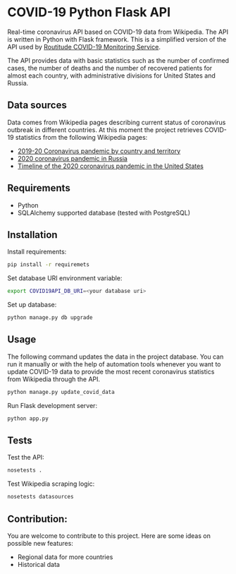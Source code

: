 # COVID-19 Python Flask API
Real-time coronavirus API based on COVID-19 data from Wikipedia.
The API is written in Python with Flask framework. This is a simplified
version of the API used by [Routitude COVID-19 Monitoring Service](https://www.routitude.com/).

The API provides data with basic statistics such as the number of 
confirmed cases, the number of deaths and the number of recovered patients
for almost each country, with administrative divisions for
United States and Russia.

## Data sources

Data comes from Wikipedia pages describing current status of coronavirus
outbreak in different countries. At this moment the project retrieves 
COVID-19 statistics from the following Wikipedia pages:
- [2019-20 Coronavirus pandemic by country and territory](https://en.wikipedia.org/wiki/2019%E2%80%9320_coronavirus_pandemic_by_country_and_territory)
- [2020 coronavirus pandemic in Russia](https://en.wikipedia.org/wiki/2020_coronavirus_pandemic_in_Russia)
- [Timeline of the 2020 coronavirus pandemic in the United States](https://en.wikipedia.org/wiki/Timeline_of_the_2020_coronavirus_pandemic_in_the_United_States)

## Requirements

- Python
- SQLAlchemy supported database (tested with PostgreSQL)

## Installation

Install requirements:
```bash
pip install -r requiremets
```

Set database URI environment variable:
```bash
export COVID19API_DB_URI=<your database uri>
```

Set up database:
```bash
python manage.py db upgrade
```

## Usage

The following command updates the data in the project database. 
You can run it manually or with the help of automation tools 
whenever you want to update COVID-19 data to provide the most 
recent coronavirus statistics from Wikipedia through the API.
```bash
python manage.py update_covid_data
```

Run Flask development server:
```bash
python app.py
```

## Tests

Test the API:
```bash
nosetests .
```

Test Wikipedia scraping logic:
```bash
nosetests datasources
```

## Contribution:

You are welcome to contribute to this project. Here are some ideas
on possible new features:
- Regional data for more countries
- Historical data

